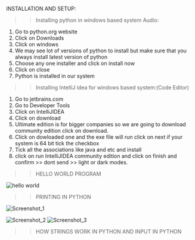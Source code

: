 INSTALLATION AND SETUP:
>>Installing python in windows based system Audio:
  
  1) Go to python.org website
  2) Click on Downloads
  3) Click on windows
  4) We may see lot of versions of python to install but make sure that you always install latest version of python
  5) Choose any one installer and click on install now
  6) Click on close
  7) Python is installed in our system
  
>>Installing IntelliJ idea for windows based system:(Code Editor)
  
  1) Go to jetbrains.com
  2) Go to Developer Tools
  3) Click on IntelliJIDEA
  4) Click on download
  5) Ultimate edition is for bigger companies so we are going to download community edition click on download.
  6) Click on dowloaded one and the exe file will run click on next if your system is 64 bit tick the checkbox 
  7) Tick all the associations like java and etc and install
  8) click on run IntelliJIDEA community edition and click on finish and confirm >> dont send >> light or dark modes.

>> HELLO WORLD PROGRAM

![hello world](https://github.com/akhilasarikonda25/prep-insta-python/assets/134198650/f75b1194-3f2f-4313-94a3-11ba3fdd7288)

>>PRINTING IN PYTHON

![Screenshot_1](https://github.com/akhilasarikonda25/prep-insta-python/assets/134198650/b0f77a71-e6b4-4baf-b00a-1a665f0a261d)

![Screenshot_2](https://github.com/akhilasarikonda25/prep-insta-python/assets/134198650/943e3159-a4f3-4de2-a386-d3bb9d939c7d)
![Screenshot_3](https://github.com/akhilasarikonda25/prep-insta-python/assets/134198650/57cf97ab-c902-410f-8b7a-2a30b0b924d6)

>>HOW STRINGS WORK IN PYTHON AND INPUT IN PYTHON




    
  
